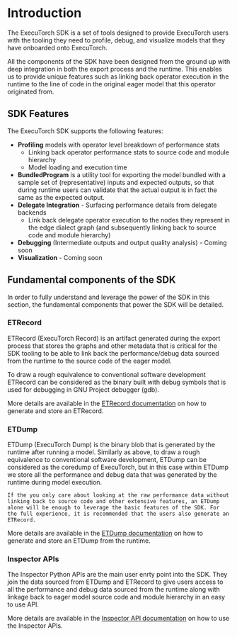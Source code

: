 # Introduction

The ExecuTorch SDK is a set of tools designed to provide ExecuTorch users with the tooling they need to profile, debug, and visualize models that they have onboarded onto ExecuTorch.

All the components of the SDK have been designed from the ground up with deep integration in both the export process and the runtime. This enables us to provide unique features such as linking back operator execution in the runtime to the line of code in the original eager model that this operator originated from.

## SDK Features

The ExecuTorch SDK supports the following features:

- **Profiling** models with operator level breakdown of performance stats
    - Linking back operator performance stats to source code and module hierarchy
    - Model loading and execution time
- **BundledProgram** is a utility tool for exporting the model bundled with a sample set of (representative) inputs and expected outputs, so that during runtime users can validate that the actual output is in fact the same as the expected output.
- **Delegate Integration** - Surfacing performance details from delegate backends
    - Link back delegate operator execution to the nodes they represent in the edge dialect graph (and subsequently linking back to source code and module hierarchy)
- **Debugging** (Intermediate outputs and output quality analysis) - Coming soon
- **Visualization** - Coming soon

## Fundamental components of the SDK

In order to fully understand and leverage the power of the SDK in this section, the fundamental components that power the SDK will be detailed.

### ETRecord
ETRecord (ExecuTorch Record) is an artifact generated during the export process that stores the graphs and other metadata that is critical for the SDK tooling to be able to link back the performance/debug data sourced from the runtime to the source code of the eager model.

To draw a rough equivalence to conventional software development ETRecord can be considered as the binary built with debug symbols that is used for debugging in GNU Project debugger (gdb).

More details are available in the [ETRecord documentation](sdk-etrecord.md) on how to generate and store an ETRecord.

### ETDump
ETDump (ExecuTorch Dump) is the binary blob that is generated by the runtime after running a model. Similarly as above, to draw a rough equivalence to conventional software development, ETDump can be considered as the coredump of ExecuTorch, but in this case within ETDump we store all the performance and debug data that was generated by the runtime during model execution.

```{note}
If the you only care about looking at the raw performance data without linking back to source code and other extensive features, an ETDump alone will be enough to leverage the basic features of the SDK. For the full experience, it is recommended that the users also generate an ETRecord.
```

More details are available in the [ETDump documentation](sdk-etdump.md) on how to generate and store an ETDump from the runtime.


### Inspector APIs
The Inspector Python APIs are the main user enrty point into the SDK. They join the data sourced from ETDump and ETRecord to give users access to all the performance and debug data sourced from the runtime along with linkage back to eager model source code and module hierarchy in an easy to use API.

More details are available in the [Inspector API documentation](sdk-inspector.md) on how to use the Inspector APIs.

